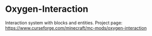 # Oxygen-Interaction
Interaction system with blocks and entities.
Project page: https://www.curseforge.com/minecraft/mc-mods/oxygen-interaction
